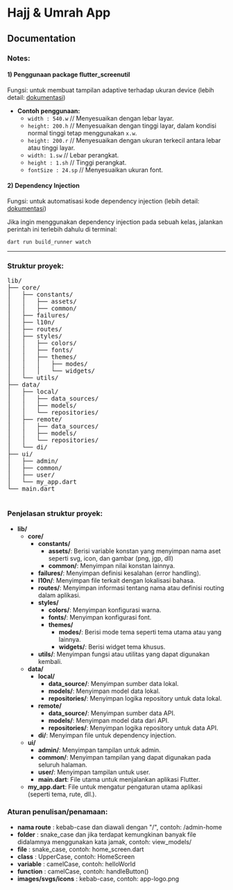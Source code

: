<!DOCTYPE html>
<html lang="en">
<body>
  <div class="container">
    <h1>Hajj & Umrah App</h1>
    <p></p>
    <h2>Documentation</h2>
    <h3>Notes:</h3>
    <h4>1) Penggunaan package flutter_screenutil</h4>
    <p>Fungsi: untuk membuat tampilan adaptive terhadap ukuran device  (lebih detail: <a href="https://pub.dev/packages/flutter_screenutil">dokumentasi</a>)</p>
<ul>
  <li><strong>Contoh penggunaan:</strong>
    <ul>
      <li><code>width : 540.w</code> // Menyesuaikan dengan lebar layar.</li>
      <li><code>height: 200.h</code> // Menyesuaikan dengan tinggi layar, dalam kondisi normal tinggi tetap menggunakan <code>x.w</code>.</li>
      <li><code>height: 200.r</code> // Menyesuaikan dengan ukuran terkecil antara lebar atau tinggi layar.</li>
      <li><code>width: 1.sw</code> // Lebar perangkat.</li>
      <li><code>height : 1.sh</code> // Tinggi perangkat.</li>
      <li><code>fontSize : 24.sp</code> // Menyesuaikan ukuran font.</li>
    </ul>
  </li>
</ul>
    <h4>2) Dependency Injection</h4>
    <p>Fungsi: untuk automatisasi kode dependency injection (lebih detail: <a href="https://pub.dev/packages/injectable">dokumentasi</a>)</p>
    <p>Jika ingin menggunakan dependency injection pada sebuah kelas, jalankan perintah ini terlebih dahulu di terminal:</p>
    <code>dart run build_runner watch</code>
    <hr/>
    <h3>Struktur proyek:</h3>
    <pre>
lib/
├── core/
│   ├── constants/
│   │   ├── assets/
│   │   ├── common/
│   ├── failures/
│   ├── l10n/
│   ├── routes/
│   ├── styles/
│   │   ├── colors/
│   │   ├── fonts/
│   │   ├── themes/
│   │   │   ├── modes/
│   │   │   └── widgets/
│   └── utils/
├── data/
│   ├── local/
│   │   ├── data_sources/
│   │   ├── models/
│   │   └── repositories/
│   ├── remote/
│   │   ├── data_sources/
│   │   ├── models/
│   │   └── repositories/
│   └── di/
├── ui/
│   ├── admin/
│   ├── common/
│   ├── user/
│   └── my_app.dart
└── main.dart
    </pre>
    <h3>Penjelasan struktur proyek:</h3>
    <ul>
  <li><strong>lib/</strong>
    <ul>
      <li><strong>core/</strong>
        <ul>
          <li><strong>constants/</strong>
            <ul>
              <li><strong>assets/</strong>: Berisi variable konstan yang menyimpan nama aset seperti svg, icon, dan gambar (png, jgp, dll)</li>
              <li><strong>common/</strong>: Menyimpan nilai konstan lainnya.</li>
            </ul>
          </li>
          <li><strong>failures/</strong>: Menyimpan definisi kesalahan (error handling).</li>
          <li><strong>l10n/</strong>: Menyimpan file terkait dengan lokalisasi bahasa.</li>
          <li><strong>routes/</strong>: Menyimpan informasi tentang nama atau definisi routing dalam aplikasi.</li>
          <li><strong>styles/</strong>
            <ul>
              <li><strong>colors/</strong>: Menyimpan konfigurasi warna.</li>
              <li><strong>fonts/</strong>: Menyimpan konfigurasi font.</li>
              <li><strong>themes/</strong>
                <ul>
                  <li><strong>modes/</strong>: Berisi mode tema seperti tema utama atau yang lainnya.</li>
                  <li><strong>widgets/</strong>: Berisi widget tema khusus.</li>
                </ul>
              </li>
            </ul>
          </li>
          <li><strong>utils/</strong>: Menyimpan fungsi atau utilitas yang dapat digunakan kembali.</li>
        </ul>
      </li>
      <li><strong>data/</strong>
        <ul>
          <li><strong>local/</strong>
            <ul>
              <li><strong>data_source/</strong>: Menyimpan sumber data lokal.</li>
              <li><strong>models/</strong>: Menyimpan model data lokal.</li>
              <li><strong>repositories/</strong>: Menyimpan logika repository untuk data lokal.</li>
            </ul>
          </li>
          <li><strong>remote/</strong>
            <ul>
              <li><strong>data_source/</strong>: Menyimpan sumber data API.</li>
              <li><strong>models/</strong>: Menyimpan model data dari API.</li>
              <li><strong>repositories/</strong>: Menyimpan logika repository untuk data API.</li>
            </ul>
          </li>
          <li><strong>di/</strong>: Menyimpan file untuk dependency injection.</li>
        </ul>
      </li>
      <li><strong>ui/</strong>
        <ul>
          <li><strong>admin/</strong>: Menyimpan tampilan untuk admin.</li>
          <li><strong>common/</strong>: Menyimpan tampilan yang dapat digunakan pada seluruh halaman.</li>
          <li><strong>user/</strong>: Menyimpan tampilan untuk user.</li>
          <li><strong>main.dart</strong>: File utama untuk menjalankan aplikasi Flutter.</li>
        </ul>
      </li>
      <li><strong>my_app.dart</strong>: File untuk mengatur pengaturan utama aplikasi (seperti tema, rute, dll.).</li>
    </ul>
  </li>
</ul>
    <h3>Aturan penulisan/penamaan:</h3>
    <ul>
      <li><strong>nama route</strong> : kebab-case dan diawali dengan "/", contoh: /admin-home</li>
      <li><strong>folder</strong> : snake_case dan jika terdapat kemungkinan banyak file didalamnya menggunakan kata jamak, contoh: view_models/</li>
      <li><strong>file</strong> : snake_case, contoh: home_screen.dart</li>
      <li><strong>class</strong> : UpperCase, contoh: HomeScreen</li>
      <li><strong>variable</strong> : camelCase, contoh: helloWorld</li>
      <li><strong>function</strong> : camelCase, contoh: handleButton()</li>
      <li><strong>images/svgs/icons</strong> : kebab-case, contoh: app-logo.png</li>
    </ul>
  </div>
</body>
</html>
